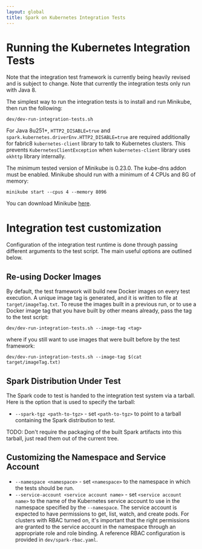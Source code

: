 ```yaml
---
layout: global
title: Spark on Kubernetes Integration Tests
---
```


# Running the Kubernetes Integration Tests

Note that the integration test framework is currently being heavily revised and
is subject to change. Note that currently the integration tests only run with Java 8.

The simplest way to run the integration tests is to install and run Minikube, then run the following:

	dev/dev-run-integration-tests.sh

For Java 8u251+, `HTTP2_DISABLE=true` and `spark.kubernetes.driverEnv.HTTP2_DISABLE=true` are required additionally for fabric8 `kubernetes-client` library to talk to Kubernetes clusters. This prevents `KubernetesClientException` when `kubernetes-client` library uses `okhttp` library internally.

The minimum tested version of Minikube is 0.23.0. The kube-dns addon must be enabled. Minikube should
run with a minimum of 4 CPUs and 8G of memory:

	minikube start --cpus 4 --memory 8096

You can download Minikube [here](https://github.com/kubernetes/minikube/releases).

# Integration test customization

Configuration of the integration test runtime is done through passing different arguments to the test script. The main useful options are outlined below.

## Re-using Docker Images

By default, the test framework will build new Docker images on every test execution. A unique image tag is generated,
and it is written to file at `target/imageTag.txt`. To reuse the images built in a previous run, or to use a Docker image tag
that you have built by other means already, pass the tag to the test script:

	dev/dev-run-integration-tests.sh --image-tag <tag>

where if you still want to use images that were built before by the test framework:

	dev/dev-run-integration-tests.sh --image-tag $(cat target/imageTag.txt)

## Spark Distribution Under Test

The Spark code to test is handed to the integration test system via a tarball. Here is the option that is used to specify the tarball:

* `--spark-tgz <path-to-tgz>` - set `<path-to-tgz>` to point to a tarball containing the Spark distribution to test.

TODO: Don't require the packaging of the built Spark artifacts into this tarball, just read them out of the current tree.

## Customizing the Namespace and Service Account

* `--namespace <namespace>` - set `<namespace>` to the namespace in which the tests should be run.
* `--service-account <service account name>` - set `<service account name>` to the name of the Kubernetes service account to
use in the namespace specified by the `--namespace`. The service account is expected to have permissions to get, list, watch,
and create pods. For clusters with RBAC turned on, it's important that the right permissions are granted to the service account
in the namespace through an appropriate role and role binding. A reference RBAC configuration is provided in `dev/spark-rbac.yaml`.
